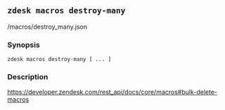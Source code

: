 ## `zdesk macros destroy-many`

/macros/destroy_many.json

### Synopsis

    zdesk macros destroy-many [ ... ]

### Description

https://developer.zendesk.com/rest_api/docs/core/macros#bulk-delete-macros

